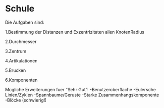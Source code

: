 # Schule


Die Aufgaben sind:
<p> 1.Bestimmung der Distanzen und Exzentrizitaten allen KnotenRadius
<p> 2.Durchmesser
<p> 3.Zentrum
<p> 4.Artikulationen
<p> 5.Brucken
<p> 6.Komponenten

Mogliche Erweiterungen fuer “Sehr Gut”:
-Benutzeroberflache 
-Eulersche Linien/Zyklen
-Spannbaume/Geruste 
-Starke Zusammenhangskomponente
-Blöcke (schwierig!)
